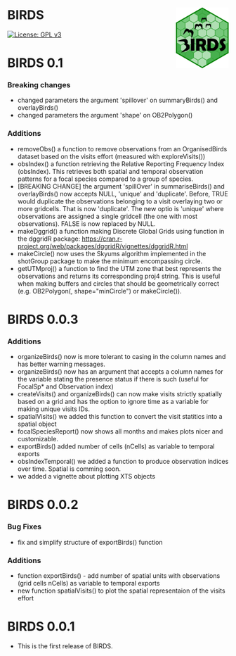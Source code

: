 # BIRDS <img src="https://github.com/Greensway/BIRDS/raw/master/man/figures/logo.png" align="right" alt="" width="120" />

[![License: GPL v3](https://img.shields.io/badge/License-GPLv3-blue.svg)](https://www.gnu.org/licenses/gpl-3.0)

# BIRDS 0.1

### Breaking changes
* changed parameters the argument 'spillover' on summaryBirds() and overlayBirds()
* changed parameters the argument 'shape' on OB2Polygon()

### Additions
* removeObs() a function to remove observations from an OrganisedBirds dataset based on the visits effort (measured with exploreVisits())
* obsIndex() a function retrieving the Relative Reporting Frequency Index (obsIndex). This retrieves both spatial and temporal observation patterns for a focal species compared to a group of species.
* [BREAKING CHANGE] the argument 'spillOver' in summariseBirds() and overlayBirds() now accepts NULL, 'unique' and 'duplicate'. Before, TRUE would duplicate the observations belonging to a visit overlaying two or more gridcells. That is now 'duplicate'. The new optio is 'unique' where observations are assigned a single gridcell (the one with most observations). FALSE is now replaced by NULL.
* makeDggrid() a function making  Discrete Global Grids using function in the dggridR package: https://cran.r-project.org/web/packages/dggridR/vignettes/dggridR.html
* makeCircle() now uses the Skyums algorithm implemented in the shotGroup package to make the minimum encompassing circle.
* getUTMproj() a function to find the UTM zone that best represents the observations and returns its corresponding proj4 string. This is useful when making buffers and circles that should be geometrically correct (e.g. OB2Polygon(, shape="minCircle") or makeCircle()).


# BIRDS 0.0.3

### Additions
* organizeBirds() now is more tolerant to casing in the column names and has better warning messages.
* organizeBirds() now has an argument that accepts a column names for the variable stating the presence status if there is such (useful for FocalSp* and Observation index)
* createVisits() and organizeBirds() can now make visits strictly spatially based on a grid and has the option to ignore time as a variable for making unique visits IDs.
* spatialVisits() we added this function to convert the visit statitics into a spatial object
* focalSpeciesReport() now shows all months and makes plots nicer and customizable.
* exportBirds() added number of cells (nCells) as variable to temporal exports
* obsIndexTemporal() we added a function to produce observation indices over time. Spatial is comming soon.
* we added a vignette about plotting XTS objects 

# BIRDS 0.0.2

### Bug Fixes

* fix and simplify structure of exportBirds() function

### Additions
* function exportBirds() - add number of spatial units with observations (grid cells nCells) as variable to temporal exports
* new function spatialVisits() to plot the spatial representaion of the visits effort

# BIRDS 0.0.1

* This is the first release of BIRDS.
